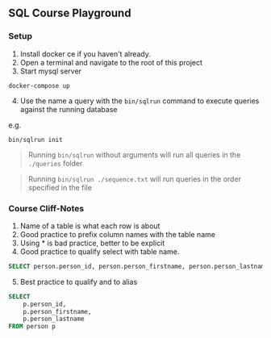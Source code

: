 ## SQL Course Playground

### Setup

1. Install docker ce if you haven't already.
2. Open a terminal and navigate to the root of this project
3. Start mysql server

```
docker-compose up
```

4. Use the name a query with the `bin/sqlrun` command to execute queries against the running database

e.g.
```
bin/sqlrun init
```

>
> Running `bin/sqlrun` without arguments will run all queries in the `./queries` folder
>

>
> Running `bin/sqlrun ./sequence.txt` will run queries in the order specified in the file
>

### Course Cliff-Notes

1. Name of a table is what each row is about
2. Good practice to prefix column names with the table name
3. Using * is bad practice, better to be explicit
4. Good practice to qualify select with table name.

```sql
SELECT person.person_id, person.person_firstname, person.person_lastname FROM person
```

5. Best practice to qualify and to alias

```sql
SELECT
    p.person_id,
    p.person_firstname,
    p.person_lastname
FROM person p
```